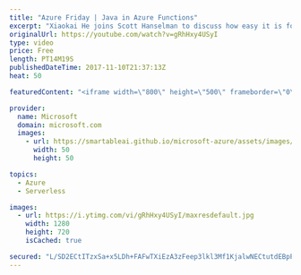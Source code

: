 ```yaml
---
title: "Azure Friday | Java in Azure Functions"
excerpt: "Xiaokai He joins Scott Hanselman to discuss how easy it is for you to use Java to create an Azure Function, and then test & debug it locally before pushing it to the cloud. You can also use VS Code to implement lightweight Java applications such as Azure Functions.  For more information, see:   Announcing"
originalUrl: https://youtube.com/watch?v=gRhHxy4USyI
type: video
price: Free
length: PT14M19S
publishedDateTime: 2017-11-10T21:37:13Z
heat: 50

featuredContent: "<iframe width=\"800\" height=\"500\" frameborder=\"0\" src=\"https://www.youtube.com/embed/gRhHxy4USyI\" allow=\"accelerometer; autoplay; encrypted-media; gyroscope; picture-in-picture\" allowfullscreen></iframe>"

provider:
  name: Microsoft
  domain: microsoft.com
  images:
    - url: https://smartableai.github.io/microsoft-azure/assets/images/organizations/microsoft.com-50x50.jpg
      width: 50
      height: 50

topics:
  - Azure
  - Serverless

images:
  - url: https://i.ytimg.com/vi/gRhHxy4USyI/maxresdefault.jpg
    width: 1280
    height: 720
    isCached: true

secured: "L/SD2ECtITzxSa+x5LDh+FAFwTXiEzA3zFeep3lkl3Mf1KjalwNECtutdEBpPrrmWuy007IWdPvnUNgW0zBAeqhr+GDWPbs36d30W7CxA9HPsJSg9hEay15Jlbvr9mOsXHHLoAsgMNv65dMMpTXtTKrrw0lfTjAPdDqzC6kA4WJPktxLoeNEeoBP9FIYtEslcYKuHUF6ff88EfgqGHCPKkvgp0jCWH/OVk7Gu+D98Njs9K7PzZtGVYDbOFIba66rVDP5Z1j2H1jHp32K++1qM0d+eBRVwwl9LcQRmNsK2HybF7+mrigDBXToV1bOowFTtkfhbPTOf1KJ88qcDHnQi6h+umwrPuxOxzChMByoDGheRzmpxHAwdAN2Pb7l9xGkZSAO117ipZllwEgGRqd/idNzwlpStZJKocYx+EmCrdA=;al9OZTg6dxdpqcgHoqAtSQ=="
---
```


